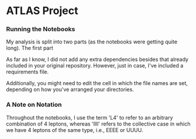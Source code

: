 # ATLAS Project
### Running the Notebooks
My analysis is split into two parts (as the notebooks were getting quite long). The first part 

As far as I know, I did not add any extra dependencies besides that already included in your original repository. However, just in case, I've included a requirements file.

Additionally, you might need to edit the cell in which the file names are set, depending on how you've arranged your directories.

### A Note on Notation

Throughout the notebooks, I use the term 'L4' to refer to an arbitrary combination of 4 leptons, whereas 'llll' refers to the collective case in which we have 4 leptons of the same type, i.e., EEEE or UUUU.
